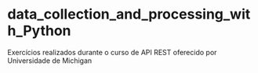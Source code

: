 # data_collection_and_processing_with_Python
Exercícios realizados durante o curso de API REST oferecido por Universidade de Michigan
